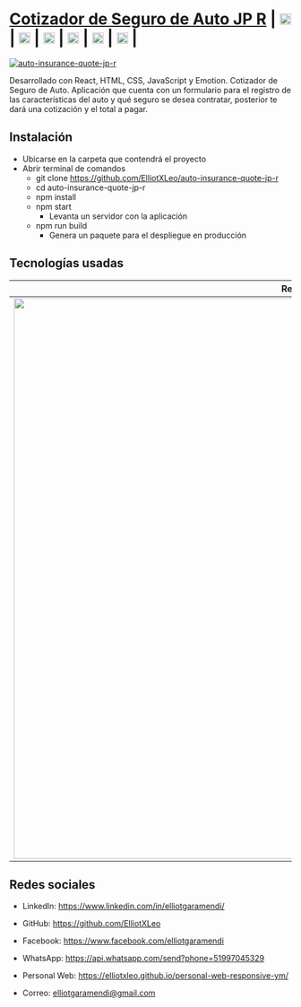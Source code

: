 # [Cotizador de Seguro de Auto JP R](https://autoinsurancequotejpr.netlify.app) | [<img src="https://image.flaticon.com/icons/png/512/174/174857.png" height="20"/>](https://www.linkedin.com/in/elliotgaramendi/) | [<img src="https://image.flaticon.com/icons/png/512/733/733553.png" height="20"/>](https://github.com/ElliotXLeo) | [<img src="https://image.flaticon.com/icons/png/512/145/145802.png" height="20"/>](https://www.facebook.com/elliotgaramendi) | [<img src="https://image.flaticon.com/icons/png/512/1384/1384055.png" height="20"/>](https://api.whatsapp.com/send?phone=51997045329) | [<img src="https://image.flaticon.com/icons/png/512/975/975645.png" height="20"/>](https://elliotxleo.github.io/personal-web-responsive-ym/) | [<img src="https://image.flaticon.com/icons/png/512/5439/5439199.png" height="20"/>](mailto:elliotgaramendi@gmail.com) | 

[![auto-insurance-quote-jp-r](https://i.imgur.com/2rYndGP.png)](https://autoinsurancequotejpr.netlify.app)

Desarrollado con React, HTML, CSS, JavaScript y Emotion. Cotizador de Seguro de Auto. Aplicación que cuenta con un formulario para el registro de las características del auto y qué seguro se desea contratar, posterior te dará una cotización y el total a pagar.

## Instalación
- Ubicarse en la carpeta que contendrá el proyecto
- Abrir terminal de comandos
  - git clone https://github.com/ElliotXLeo/auto-insurance-quote-jp-r
  - cd auto-insurance-quote-jp-r
  - npm install
  - npm start
    - Levanta un servidor con la aplicación
  - npm run build
    - Genera un paquete para el despliegue en producción

## Tecnologías usadas
| React | HTML | CSS | JavaScript | Emotion |
| --- | --- | --- | --- | --- |
| <img src="https://upload.wikimedia.org/wikipedia/commons/thumb/a/a7/React-icon.svg/1280px-React-icon.svg.png" width="1000px"/> | <img src="https://javier-rodriguez.vercel.app/img/logos/html-5.svg" width="1000"/> | <img src="https://upload.wikimedia.org/wikipedia/commons/thumb/3/3d/CSS.3.svg/1200px-CSS.3.svg.png" width="1000"/> | <img src="https://upload.wikimedia.org/wikipedia/commons/thumb/9/99/Unofficial_JavaScript_logo_2.svg/1200px-Unofficial_JavaScript_logo_2.svg.png" width="1000"/> | <img src="https://miro.medium.com/max/1028/1*p236DRigU2r56RfNuPhzuQ.png" width="1000px"/> |

## Redes sociales
- LinkedIn: https://www.linkedin.com/in/elliotgaramendi/

- GitHub: https://github.com/ElliotXLeo

- Facebook: https://www.facebook.com/elliotgaramendi

- WhatsApp: https://api.whatsapp.com/send?phone=51997045329

- Personal Web: https://elliotxleo.github.io/personal-web-responsive-ym/

- Correo: elliotgaramendi@gmail.com